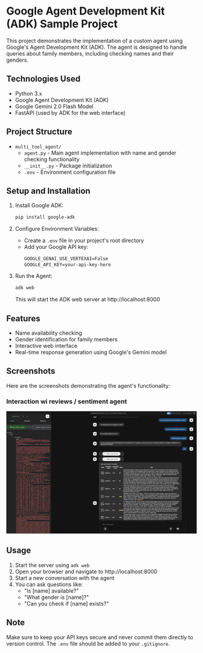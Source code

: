 # Google Agent Development Kit (ADK) Sample Project

This project demonstrates the implementation of a custom agent using Google's Agent Development Kit (ADK). The agent is designed to handle queries about family members, including checking names and their genders.

## Technologies Used

- Python 3.x
- Google Agent Development Kit (ADK)
- Google Gemini 2.0 Flash Model
- FastAPI (used by ADK for the web interface)

## Project Structure

- `multi_tool_agent/`
  - `agent.py` - Main agent implementation with name and gender checking functionality
  - `__init__.py` - Package initialization
  - `.env` - Environment configuration file

## Setup and Installation

1. Install Google ADK:
   ```bash
   pip install google-adk
   ```

2. Configure Environment Variables:
   - Create a `.env` file in your project's root directory
   - Add your Google API key:
     ```
     GOOGLE_GENAI_USE_VERTEXAI=False
     GOOGLE_API_KEY=your-api-key-here
     ```

3. Run the Agent:
   ```bash
   adk web
   ```
   This will start the ADK web server at http://localhost:8000

## Features

- Name availability checking
- Gender identification for family members
- Interactive web interface
- Real-time response generation using Google's Gemini model

## Screenshots

Here are the screenshots demonstrating the agent's functionality:


### Interaction wi reviews / sentiment agent
![Gender Check](screenshots/image4.png)


## Usage

1. Start the server using `adk web`
2. Open your browser and navigate to http://localhost:8000
3. Start a new conversation with the agent
4. You can ask questions like:
   - "Is [name] available?"
   - "What gender is [name]?"
   - "Can you check if [name] exists?"

## Note

Make sure to keep your API keys secure and never commit them directly to version control. The `.env` file should be added to your `.gitignore`.
